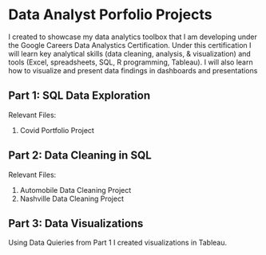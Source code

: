 # Data Analyst Porfolio Projects

I created to showcase my data analytics toolbox that I am developing under the Google Careers Data Analystics Certification. Under this certification I will learn key analytical skills (data cleaning, analysis, & visualization) and tools (Excel, spreadsheets, SQL, R programming, Tableau). I will also learn how to visualize and present data findings in dashboards and presentations


## **Part 1: SQL Data Exploration**

Relevant Files: 

1. Covid Portfolio Project


## **Part 2: Data Cleaning in SQL**

Relevant Files: 

1. Automobile Data Cleaning Project
2. Nashville Data Cleaning Project


## **Part 3: Data Visualizations**

Using Data Quieries from Part 1 I created visualizations in Tableau.

